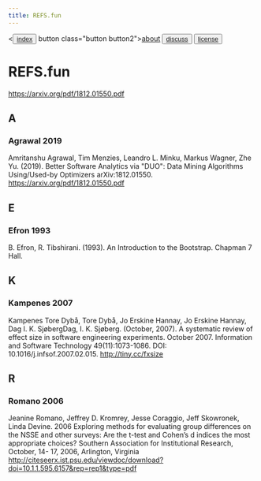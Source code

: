 ```yaml
---
title: REFS.fun
---
```


<<button class="button button1"><a href="/fun/index">index</a></button>   button class="button button2"><a href="/fun/ABOUT">about</a></button>   <button class="button button1"><a href="http://github.com/timm/fun/issues">discuss</a></button>    <button class="button button2"><a href="/fun/license">license</a></button> <br>



# REFS.fun

https://arxiv.org/pdf/1812.01550.pdf

## A

### Agrawal 2019

Amritanshu Agrawal, Tim Menzies, Leandro L. Minku, Markus Wagner, Zhe Yu.
(2019).
Better Software Analytics via "DUO": Data Mining Algorithms Using/Used-by Optimizers
arXiv:1812.01550.
https://arxiv.org/pdf/1812.01550.pdf

## E

### Efron 1993

B. Efron, R. Tibshirani. (1993).
An Introduction to the Bootstrap.
Chapman 7 Hall.

## K

### Kampenes 2007

Kampenes Tore Dybå,
Tore Dybå,
Jo Erskine Hannay,
Jo Erskine Hannay,
Dag I. K. SjøbergDag,
I. K. Sjøberg. (October, 2007).
A systematic review of effect size in software engineering experiments.
October 2007. Information and Software Technology 49(11):1073-1086.
DOI: 10.1016/j.infsof.2007.02.015.
http://tiny.cc/fxsize


## R

### Romano 2006

Jeanine Romano,
Jeffrey D. Kromrey,
Jesse Coraggio,
Jeff Skowronek,
Linda Devine. 2006
Exploring methods for evaluating group differences
on the NSSE and other surveys:
Are the t-test and Cohen’s d indices the most appropriate choices?
Southern Association for Institutional Research, October, 14- 17, 2006, Arlington, Virginia
http://citeseerx.ist.psu.edu/viewdoc/download?doi=10.1.1.595.6157&rep=rep1&type=pdf
